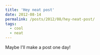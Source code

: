 ```yaml
---
title: 'Hey neat post'
date: 2012-08-14
permalink: /posts/2012/08/hey-neat-post/
tags:
  - cool
  - neat
---
```


Maybe I'll make a post one day!